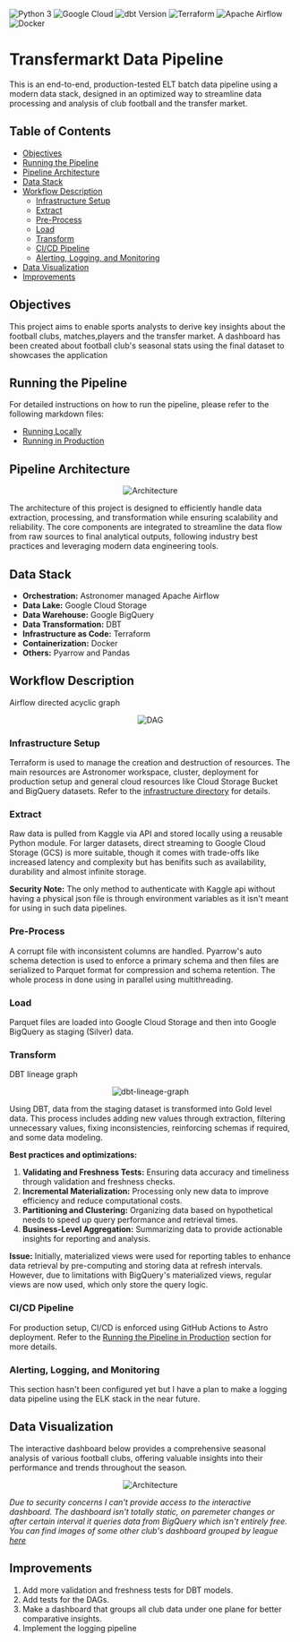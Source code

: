 ![Python 3](https://img.shields.io/badge/Python-3.11.2-green?style=flat&logo=python&logoColor=white)
![Google Cloud](https://img.shields.io/badge/Google_Cloud-3772FF?style=flat&logo=googlecloud&logoColor=white&labelColor=3772FF)
![dbt Version](https://img.shields.io/static/v1?logo=dbt&label=dbt-version&message=1.8.3&color=orange)
![Terraform](https://img.shields.io/badge/Terraform-1.8.5-black?style=flat&logo=terraform&logoColor=white&labelColor=573EDA)
![Apache Airflow](https://img.shields.io/badge/Apache_Airflow-2.9.2-black?style=flat&logo=apacheairflow&logoColor=white)
![Docker](https://img.shields.io/badge/Docker-blue?style=flat&logo=docker&logoColor=white)

# Transfermarkt Data Pipeline
This is an end-to-end, production-tested ELT batch data pipeline using a modern data stack, designed in an optimized way to streamline data processing and analysis of club football and the transfer market.

## Table of Contents
  - [Objectives](#objectives)
  - [Running the Pipeline](#running-the-pipeline)
  - [Pipeline Architecture](#pipeline-architecture)
  - [Data Stack](#data-stack)
  - [Workflow Description](#workflow-description)
    - [Infrastructure Setup](#infrastructure-setup)
    - [Extract](#extract)
    - [Pre-Process](#pre-process)
    - [Load](#load)
    - [Transform](#transform)
    - [CI/CD Pipeline](#cicd-pipeline)
    - [Alerting, Logging, and Monitoring](#alerting-logging-and-monitoring)
  - [Data Visualization](#data-visualization)
  - [Improvements](#improvements)

## Objectives

This project aims to enable sports analysts to derive key insights about the football clubs, matches,players and the transfer market. A dashboard has been created about football club's seasonal stats using the final dataset to showcases the application

## Running the Pipeline

For detailed instructions on how to run the pipeline, please refer to the following markdown files:

- [Running Locally](./docs/running_locally.md)
- [Running in Production](./docs/running_in_astro.md)

## Pipeline Architecture
<div style="text-align: center;">
  <img src="./assets/architecture/architecture.jpg" alt="Architecture">
</div>

The architecture of this project is designed to efficiently handle data extraction, processing, and transformation while ensuring scalability and reliability. The core components are integrated to streamline the data flow from raw sources to final analytical outputs, following industry best practices and leveraging modern data engineering tools.

## Data Stack

- **Orchestration:** Astronomer managed Apache Airflow
- **Data Lake:** Google Cloud Storage
- **Data Warehouse:** Google BigQuery
- **Data Transformation:** DBT
- **Infrastructure as Code:** Terraform
- **Containerization:** Docker
- **Others:** Pyarrow and Pandas

## Workflow Description
Airflow directed acyclic graph
<div style="text-align: center;">
  <img src="./assets/airflow/dag.jpg" alt="DAG">
</div>

### Infrastructure Setup

Terraform is used to manage the creation and destruction of resources. The main resources are Astronomer workspace, cluster, deployment for production setup and general cloud resources like Cloud Storage Bucket and BigQuery datasets. Refer to the [infrastructure directory](./infrastructure) for details.

### Extract

Raw data is pulled from Kaggle via API and stored locally using a reusable Python module. For larger datasets, direct streaming to Google Cloud Storage (GCS) is more suitable, though it comes with trade-offs like increased latency and complexity but has benifits such as availability, durability and almost infinite storage.

**Security Note:** The only method to authenticate with Kaggle api without having a physical json file is through environment variables as it isn't meant for using in such data pipelines.

### Pre-Process

A corrupt file with inconsistent columns are handled. Pyarrow's auto schema detection is used to enforce a primary schema and then files are serialized to Parquet format for compression and schema retention. The whole process in done using in parallel using multithreading.

### Load

Parquet files are loaded into Google Cloud Storage and then into Google BigQuery as staging (Silver) data.

### Transform
DBT lineage graph
<div style="text-align: center;">
  <img src="./assets/visualization/dbt_lineage_graph.png" alt="dbt-lineage-graph">
</div>

Using DBT, data from the staging dataset is transformed into Gold level data. This process includes adding new values through extraction, filtering unnecessary values, fixing inconsistencies, reinforcing schemas if required, and some data modeling.

**Best practices and optimizations:**

1. **Validating and Freshness Tests:** Ensuring data accuracy and timeliness through validation and freshness checks.
2. **Incremental Materialization:** Processing only new data to improve efficiency and reduce computational costs.
3. **Partitioning and Clustering:** Organizing data based on hypothetical needs to speed up query performance and retrieval times.
4. **Business-Level Aggregation:** Summarizing data to provide actionable insights for reporting and analysis.

**Issue:** Initially, materialized views were used for reporting tables to enhance data retrieval by pre-computing and storing data at refresh intervals. However, due to limitations with BigQuery's materialized views, regular views are now used, which only store the query logic.

### CI/CD Pipeline

For production setup, CI/CD is enforced using GitHub Actions to Astro deployment. Refer to the [Running the Pipeline in Production](./docs/running_in_astro.md) section for more details.

### Alerting, Logging, and Monitoring

This section hasn't been configured yet but I have a plan to make a logging data pipeline using the ELK stack in the near future.

## Data Visualization
The interactive dashboard below provides a comprehensive seasonal analysis of various football clubs, offering valuable insights into their performance and trends throughout the season.
<div style="text-align: center;">
  <img src="./assets/visualization/Celtic_2023.png" alt="Architecture">
</div>

*Due to security concerns I can't provide access to the interactive dashboard. The dashboard isn't totally static, on paremeter changes or after certain interval it queries data from BigQuery which isn't entirely free. You can find images of some other club's dashboard grouped by league [here](./assets/visualization/)*

## Improvements

1. Add more validation and freshness tests for DBT models.
2. Add tests for the DAGs.
3. Make a dashboard that groups all club data under one plane for better comparative insights.
4. Implement the logging pipeline
